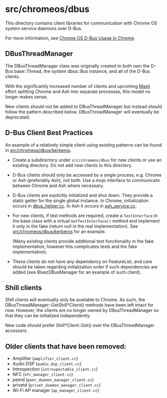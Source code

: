 # src/chromeos/dbus

This directory contains client libraries for communication with Chrome OS
system service daemons over D-Bus.

For more information, see [Chrome OS D-Bus Usage in Chrome].

## DBusThreadManager

The DBusThreadManager class was originally created to both own the D-Bus
base::Thread, the system dbus::Bus instance, and all of the D-Bus clients.

With the significantly increased number of clients and upcoming [Mash] effort
splitting Chrome and Ash into separate processes, this model no longer makes
sense.

New clients should not be added to DBusThreadManager but instead should follow
the pattern described below. DBusThreadManager will eventually be deprecated.

## D-Bus Client Best Practices

An example of a relatively simple client using existing patterns can be found
in [src/chromeos/dbus/kerberos].

*   Create a subdirectory under `src/chromeos/dbus` for new clients or use an
    existing directory. Do not add new clients to this directory.

*   D-Bus clients should only be accessed by a single process, e.g. Chrome or
    Ash (preferably Ash), not both. Use a mojo interface to communicate between
    Chrome and Ash where necessary.

*   D-Bus clients are explicitly initialized and shut down. They provide a
    static getter for the single global instance. In Chrome, initialization
    occurs in [dbus_helper.cc]. In Ash it occurs in [ash_service.cc].

*   For new clients, if test methods are required, create a `TestInterface` in
    the base class with a virtual `GetTestInterface()` method and implement it
    only in the fake (return null in the real implementation). See
    [src/chromeos/dbus/kerberos] for an example.

    (Many existing clients provide additional test functionality in the fake
    implementation, however this complicates tests and the fake implementation).

*   These clients do not have any dependency on FeatureList, and care should be
    taken regarding initialization order if such dependencies are added (see
    BluezDBusManager for an example of such client).

## Shill clients

Shill clients will eventually only be available to Chrome. As such, the
DBusThreadManager::GetShill*Client() methods have been left intact for now.
However, the clients are no longer owned by DBusThreadManager so that they can
be initialized independently.

New code should prefer Shill*Client::Get() over the DBusThreadManager accessors.

## Older clients that have been removed:

*   Amplifier (`amplifier_client.cc`)
*   Audio DSP (`audio_dsp_client.cc`)
*   Introspection (`introspectable_client.cc`)
*   NFC (`nfc_manager_client.cc`)
*   peerd (`peer_daemon_manager_client.cc`)
*   privetd (`privet_daemon_manager_client.cc`)
*   Wi-Fi AP manager (`ap_manager_client.cc`)

[Chrome OS D-Bus Usage in Chrome]: https://chromium.googlesource.com/chromiumos/docs/+/main/dbus_in_chrome.md
[Mash]: https://chromium.googlesource.com/chromium/src/+/HEAD/ash/README.md
[src/chromeos/dbus/kerberos]: https://chromium.googlesource.com/chromium/src/+/HEAD/chromeos/dbus/kerberos
[dbus_helper.cc]: https://chromium.googlesource.com/chromium/src/+/HEAD/chrome/browser/chromeos/dbus/dbus_helper.cc
[ash_service.cc]: https://chromium.googlesource.com/chromium/src/+/HEAD/ash/ash_service.cc
